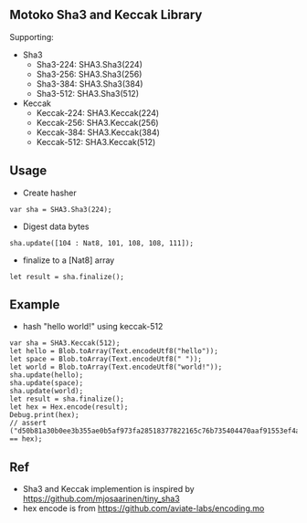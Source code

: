 ## Motoko Sha3 and Keccak Library
Supporting:
- Sha3
  - Sha3-224: SHA3.Sha3(224)
  - Sha3-256: SHA3.Sha3(256)
  - Sha3-384: SHA3.Sha3(384)
  - Sha3-512: SHA3.Sha3(512)
- Keccak
  - Keccak-224: SHA3.Keccak(224)
  - Keccak-256: SHA3.Keccak(256)
  - Keccak-384: SHA3.Keccak(384)
  - Keccak-512: SHA3.Keccak(512)

## Usage
- Create hasher
```
var sha = SHA3.Sha3(224);
```
- Digest data bytes
```
sha.update([104 : Nat8, 101, 108, 108, 111]);
```
- finalize to a [Nat8] array
```
let result = sha.finalize();
```

## Example
- hash "hello world!" using keccak-512
```
var sha = SHA3.Keccak(512);
let hello = Blob.toArray(Text.encodeUtf8("hello"));
let space = Blob.toArray(Text.encodeUtf8(" "));
let world = Blob.toArray(Text.encodeUtf8("world!"));
sha.update(hello);
sha.update(space);
sha.update(world);
let result = sha.finalize();
let hex = Hex.encode(result);
Debug.print(hex);
// assert ("d50b81a30b0ee3b355ae0b5af973fa28518377822165c76b735404470aaf91553ef4a5cf43a3511f2fc0decfd14da1048e244ec1a94aac2fbde2ae87c2d95455" == hex);
```

## Ref
- Sha3 and Keccak implemention is inspired by https://github.com/mjosaarinen/tiny_sha3
- hex encode is from https://github.com/aviate-labs/encoding.mo

